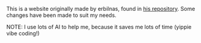 This is a website originally made by erbilnas, found in [his repository](https://github.com/erbilnas/portfolio). Some changes have been made to suit my needs.

NOTE: I use lots of AI to help me, because it saves me lots of time (yippie vibe coding!)
